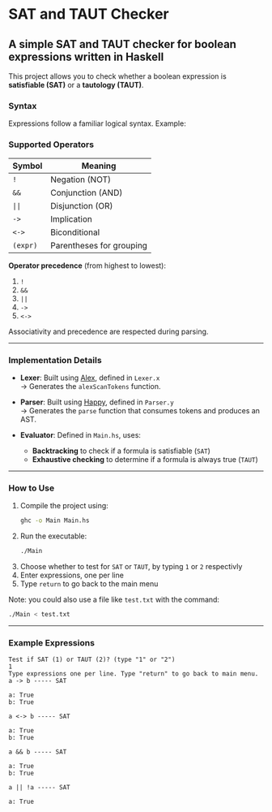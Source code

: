 # SAT and TAUT Checker

## A simple SAT and TAUT checker for boolean expressions written in Haskell

This project allows you to check whether a boolean expression is **satisfiable (SAT)** or a **tautology (TAUT)**.

### Syntax

Expressions follow a familiar logical syntax. Example:


### Supported Operators

| Symbol   | Meaning            |
|----------|--------------------|
| `!`      | Negation (NOT)     |
| `&&`     | Conjunction (AND)  |
| `\|\|`       | Disjunction (OR)   |
| `->`     | Implication        |
| `<->`    | Biconditional      |
| `(expr)` | Parentheses for grouping |

**Operator precedence** (from highest to lowest):

1. `!`
2. `&&`
3. `||`
4. `->`
5. `<->`

Associativity and precedence are respected during parsing.

---

### Implementation Details

- **Lexer**: Built using [Alex](https://www.haskell.org/alex/), defined in `Lexer.x`  
  → Generates the `alexScanTokens` function.
  
- **Parser**: Built using [Happy](https://www.haskell.org/happy/), defined in `Parser.y`  
  → Generates the `parse` function that consumes tokens and produces an AST.

- **Evaluator**: Defined in `Main.hs`, uses:
  - **Backtracking** to check if a formula is satisfiable (`SAT`)
  - **Exhaustive checking** to determine if a formula is always true (`TAUT`)

---

### How to Use

1. Compile the project using:
   ```bash
   ghc -o Main Main.hs
2. Run the executable:
   ```bash
   ./Main
3. Choose whether to test for `SAT` or `TAUT`, by typing `1` or `2` respectivly
4. Enter expressions, one per line
5. Type `return` to go back to the main menu

Note: you could also use a file like `test.txt` with the command:
```bash 
./Main < test.txt
```

---

### Example Expressions

```text
Test if SAT (1) or TAUT (2)? (type "1" or "2")
1
Type expressions one per line. Type "return" to go back to main menu.
a -> b ----- SAT

a: True
b: True

a <-> b ----- SAT

a: True
b: True

a && b ----- SAT

a: True
b: True

a || !a ----- SAT

a: True
